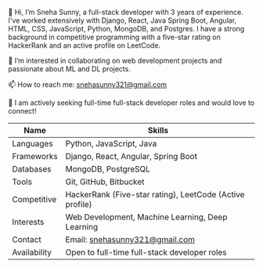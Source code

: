 <!--
**snehhas/snehhas** is a ✨ _special_ ✨ repository because its `README.md` (this file) appears on your GitHub profile.

Here are some ideas to get you started:

- 🔭 I’m currently working on ...
- 🌱 I’m currently learning ...
- 👯 I’m looking to collaborate on ...
- 🤔 I’m looking for help with ...
- 💬 Ask me about ...
- 📫 How to reach me: ...
- 😄 Pronouns: ...
- ⚡ Fun fact: ...
-->

👋 Hi, I’m Sneha Sunny, a full-stack developer with 3 years of experience. I've worked extensively with Django, React, Java Spring Boot, Angular, HTML, CSS, JavaScript, Python, MongoDB, and Postgres. I have a strong background in competitive programming with a five-star rating on HackerRank and an active profile on LeetCode.

👀 I’m interested in collaborating on web development projects and passionate about ML and DL projects.

📫 How to reach me: snehasunny321@gmail.com

🌱 I am actively seeking full-time full-stack developer roles and would love to connect!

| Name          | Skills                                                |
|---------------|-------------------------------------------------------|
| Languages     | Python, JavaScript, Java                              |
| Frameworks    | Django, React, Angular, Spring Boot                   |
| Databases     | MongoDB, PostgreSQL                                   |
| Tools         | Git, GitHub, Bitbucket                                |
| Competitive   | HackerRank (Five-star rating), LeetCode (Active profile)|
| Interests     | Web Development, Machine Learning, Deep Learning      |
| Contact       | Email: snehasunny321@gmail.com                        |
| Availability  | Open to full-time full-stack developer roles          |

